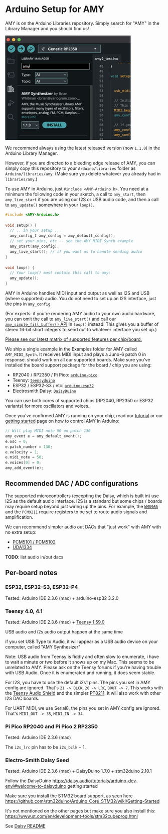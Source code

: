 # Arduino Setup for AMY

AMY is on the Arduino Libraries repository. Simply search for "AMY" in the Library Manager and you should find us!

<img src="https://github.com/shorepine/amy/raw/main/docs/arduino1.png" width="400"/>

We recommend always using the latest released version (now `1.1.0`) in the Arduino Library Manager. 

However, if you are directed to a bleeding edge release of AMY, you can simply copy this repository to your `Arduino/libraries` folder as `Arduino/libraries/amy`. (Make sure you delete whatever you already had in `libraries/amy`.)

To use AMY in Arduino, just `#include <AMY-Arduino.h>`. You need at a minimum the following code in your sketch, a call to `amy_start`, then `amy_live_start` if you are using our I2S or USB audio code, and then a call to `amy_update()` somewhere in your `loop()`. 

```c
#include <AMY-Arduino.h>

void setup() {
  // .. in your setup ...
  amy_config_t amy_config = amy_default_config();
  // set your pins, etc -- see the AMY_MIDI_Synth example
  amy_start(amy_config);
  amy_live_start(); // if you want us to handle sending audio
}

void loop() {
  // Your loop() must contain this call to amy:
  amy_update(); 
}
```

AMY in Arduino handles MIDI input and output as well as I2S and USB (where supported) audio. You do not need to set up an I2S interface, just the pins in `amy_config`.

(For experts: if you're rendering AMY audio to your own audio hardware, you can omit the call to `amy_live_start()` and call our [`amy_simple_fill_buffer()` API](api.md) in `loop()` instead. This gives you a buffer of stereo 16-bit short integers to send out to whatever interface you set up.)

[Please see our latest matrix of supported features per chip/board.](https://github.com/shorepine/amy/issues/354)

We ship a single example in the Examples folder for AMY called `AMY_MIDI_Synth`. It receives MIDI input and plays a Juno-6 patch 0 in response. should work on all our supported boards. Make sure you've installed the board support package for the board / chip you are using:

 * RP2040 / RP2350 / Pi Pico: [`arduino-pico`](https://arduino-pico.readthedocs.io/en/latest/install.html#installing-via-arduino-boards-manager)
 * Teensy: [`teensyduino`](https://www.pjrc.com/teensy/td_download.html)
 * ESP32 / ESP32-S3 / etc: [`arduino-esp32`](https://espressif-docs.readthedocs-hosted.com/projects/arduino-esp32/en/latest/installing.html)
 * Electrosmith Daisy: [`DaisyDuino`](https://daisy.audio/tutorials/arduino-dev-env/)

You can use both cores of supported chips (RP2040, RP2350 or ESP32 variants) for more oscillators and voices.

Once you've confirmed AMY is running on your chip, read our [tutorial](tutorial.html) or our [getting started](../README.md) page on how to control AMY in Arduino:

```c
// Will play MIDI note 50 on patch 130
amy_event e = amy_default_event();
e.osc = 0;
e.patch_number = 130;
e.velocity = 1;
e.midi_note = 50;
e.voices[0] = 0;
amy_add_event(e);
```

## Recommended DAC / ADC configurations

The supported microcontrollers (excepting the Daisy, which is built in) use I2S as the default audio interface. I2S is a standard but some chips / boards may require setup beyond just wiring up the pins. For example, the [`WM8960`](https://www.waveshare.com/wiki/WM8960_Audio_HAT) and the `PCM9211` require registers to be set to route audio signals and amplification. 

We can recommend simpler audio out DACs that "just work" with AMY with no extra setup:

 * [PCM5101 / PCM5102](https://www.amazon.com/dp/B0DCGF2TN1?th=1)
 * [UDA1334](https://www.adafruit.com/product/3678)

 **TODO**: list audio in/out dacs

## Per-board notes

### ESP32, ESP32-S3, ESP32-P4

Tested: Arduino IDE 2.3.6 (mac) + arduino-esp32 3.2.0


### Teensy 4.0, 4.1

Tested: Arduino IDE 2.3.6 (mac) + [Teensy 1.59.0](https://www.pjrc.com/teensy/teensyduino.html)

USB audio and i2s audio output happen at the same time

if you set USB Type to Audio, it will appear as a USB audio device on your computer, called "AMY Synthesizer"

Note: USB audio from Teensy is fiddly and often slow to enumerate, i have to wait a minute or two before it shows up on my Mac. This seems to be unrelated to AMY. Please ask on the Teensy forums if you're having trouble with USB Audio. Once it is enumerated and running, it does seem stable.

For I2S, you have to use the default i2s1 pins. The pins you set in AMY config are ignored. That's `21 -> BLCK`, `20 -> LRC`, `DOUT -> 7`. This works with the [Teensy Audio Shield](https://www.pjrc.com/store/teensy3_audio.html) and the simpler [PT8211](https://www.pjrc.com/store/pt8211_kit.html). It will also work with other I2S DAC boards. 

For UART MIDI, we use Serial8, the pins you set in AMY config are ignored. That's `MIDI_OUT -> 35`, `MIDI_IN -> 34`.



### Pi Pico RP2040 and Pi Pico 2 RP2350

Tested: Arduino IDE 2.3.6 (mac)

The `i2s_lrc` pin has to be `i2s_bclk` + 1.


### Electro-Smith Daisy Seed

Tested: Arduino IDE 2.3.6 (mac) + DaisyDuino 1.7.0 + stm32duino 2.10.1

Follow the DaisyDuino https://daisy.audio/tutorials/arduino-dev-env/#welcome-to-daisyduino getting started

Make sure you install the STM32 board support, as seen here https://github.com/stm32duino/Arduino_Core_STM32/wiki/Getting-Started

It's not mentioned on the other pages but make sure you also install this: https://www.st.com/en/development-tools/stm32cubeprog.html




See [Daisy README](../daisy/README.md)

